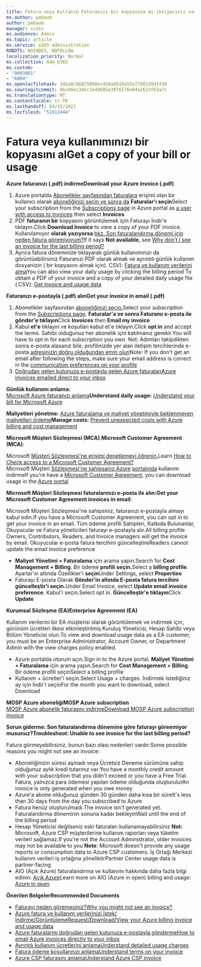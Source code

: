 ```yaml
---
title: Fatura veya Kullanım Faturanızı bir kopyasına mı ihtiyacınız var?
ms.author: pebaum
author: pebaum
manager: scotv
ms.audience: Admin
ms.topic: article
ms.service: o365-administration
ROBOTS: NOINDEX, NOFOLLOW
localization_priority: Normal
ms.collection: Adm_O365
ms.custom:
- "9003801"
- "6804"
ms.openlocfilehash: 14ba8cb6825090ec458ad919a55a77b01d9dfd38
ms.sourcegitcommit: 8bc60ec34bc1e40685e3976576e04a2623f63a7c
ms.translationtype: MT
ms.contentlocale: tr-TR
ms.lasthandoff: 04/15/2021
ms.locfileid: "51812444"
---
```

# <a name="get-a-copy-of-your-bill-or-usage"></a><span data-ttu-id="2e304-102">Fatura veya kullanımınızı bir kopyasını al</span><span class="sxs-lookup"><span data-stu-id="2e304-102">Get a copy of your bill or usage</span></span>

<span data-ttu-id="2e304-103">**Azure faturanızı (.pdf) indirme**</span><span class="sxs-lookup"><span data-stu-id="2e304-103">**Download your Azure invoice (.pdf)**</span></span>

1. <span data-ttu-id="2e304-104">Azure portalda [Abonelikler sayfasından faturalara](https://portal.azure.com/#blade/Microsoft_Azure_Billing/SubscriptionsBlade) erişimi olan bir kullanıcı olarak [aboneliğinizi seçin ve sonra da](https://docs.microsoft.com/azure/cost-management-billing/manage/manage-billing-access?WT.mc_id=Portal-Microsoft_Azure_Support) **Faturalar'ı seçin**</span><span class="sxs-lookup"><span data-stu-id="2e304-104">Select your subscription from the [Subscriptions page](https://portal.azure.com/#blade/Microsoft_Azure_Billing/SubscriptionsBlade) in Azure portal as [a user with access to invoices](https://docs.microsoft.com/azure/cost-management-billing/manage/manage-billing-access?WT.mc_id=Portal-Microsoft_Azure_Support) then select **Invoices**</span></span>
2. <span data-ttu-id="2e304-105">PDF **faturanın bir** kopyasını görüntülemek için Faturayı İndir'e tıklayın.</span><span class="sxs-lookup"><span data-stu-id="2e304-105">Click **Download Invoice** to view a copy of your PDF invoice.</span></span> <span data-ttu-id="2e304-106">Kullanılamıyor **olarak yazıyorsa** [bkz. Son faturalandırma dönemi için neden fatura göremiyorum?](https://docs.microsoft.com/azure/cost-management-billing/manage/download-azure-invoice-daily-usage-date?WT.mc_id=Portal-Microsoft_Azure_Support#noinvoice)</span><span class="sxs-lookup"><span data-stu-id="2e304-106">If it says **Not available**, see [Why don't I see an invoice for the last billing period?](https://docs.microsoft.com/azure/cost-management-billing/manage/download-azure-invoice-daily-usage-date?WT.mc_id=Portal-Microsoft_Azure_Support#noinvoice)</span></span>
3. <span data-ttu-id="2e304-107">Ayrıca fatura döneminize tıklayarak günlük kullanımınızı da görüntüebilirsiniz Faturanızı PDF olarak almak ve ayrıntılı günlük kullanım dosyanizin ( bir kopyasını almak için). CSV): [Fatura ve kullanım verilerini alma](https://docs.microsoft.com/azure/cost-management-billing/manage/download-azure-invoice-daily-usage-date?WT.mc_id=Portal-Microsoft_Azure_Support)</span><span class="sxs-lookup"><span data-stu-id="2e304-107">You can also view your daily usage by clicking the billing period To obtain a PDF of your invoice and a copy of your detailed daily usage file (.CSV): [Get invoice and usage data](https://docs.microsoft.com/azure/cost-management-billing/manage/download-azure-invoice-daily-usage-date?WT.mc_id=Portal-Microsoft_Azure_Support)</span></span>

<span data-ttu-id="2e304-108">**Faturanızı e-postayla (.pdf) alın**</span><span class="sxs-lookup"><span data-stu-id="2e304-108">**Get your invoice in email (.pdf)**</span></span>

1. <span data-ttu-id="2e304-109">Abonelikler sayfasından [aboneliğinizi seçin.](https://ms.portal.azure.com/#blade/Microsoft_Azure_Billing/SubscriptionsBlade)</span><span class="sxs-lookup"><span data-stu-id="2e304-109">Select your subscription from the [Subscriptions page](https://ms.portal.azure.com/#blade/Microsoft_Azure_Billing/SubscriptionsBlade).</span></span> <span data-ttu-id="2e304-110">**Faturalar'a ve sonra Faturamı** **e-posta ile gönder'e tıklayın**</span><span class="sxs-lookup"><span data-stu-id="2e304-110">Click **Invoices** then **Email my invoice**</span></span>
2. <span data-ttu-id="2e304-111">Kabul **et'e** tıklayın ve koşulları kabul et'e tıklayın.</span><span class="sxs-lookup"><span data-stu-id="2e304-111">Click **opt in** and accept the terms.</span></span> <span data-ttu-id="2e304-112">Sahibi olduğunuz her abonelik için katılmanız gerekir.</span><span class="sxs-lookup"><span data-stu-id="2e304-112">You will have to opt in for each subscription you own.</span></span> <span data-ttu-id="2e304-113">Not: Adımları takipdikten sonra e-posta alasanız bile, profilinizde yer alan iletişim tercihlerinde e-posta [adresinizin doğru olduğundan emin olun](https://account.windowsazure.com/profile)</span><span class="sxs-lookup"><span data-stu-id="2e304-113">Note: If you don't get an email after following the steps, make sure your email address is correct in the [communication preferences on your profile](https://account.windowsazure.com/profile)</span></span>
3. [<span data-ttu-id="2e304-114">Doğrudan gelen kutunuza e-postayla gelen Azure faturaları</span><span class="sxs-lookup"><span data-stu-id="2e304-114">Azure invoices emailed direct to your inbox</span></span>](https://azure.microsoft.com/blog/azure-email-invoices/)

<span data-ttu-id="2e304-115">**Günlük kullanımı anlama:**  
 [Microsoft Azure faturanızı anlama](https://docs.microsoft.com/azure/cost-management-billing/understand/review-individual-bill?WT.mc_id=Portal-Microsoft_Azure_Support)</span><span class="sxs-lookup"><span data-stu-id="2e304-115">**Understand daily usage:** 
[Understand your bill for Microsoft Azure](https://docs.microsoft.com/azure/cost-management-billing/understand/review-individual-bill?WT.mc_id=Portal-Microsoft_Azure_Support)</span></span>  

<span data-ttu-id="2e304-116">**Maliyetleri yönetme:** [Azure faturalama ve maliyet yönetimiyle beklenmeyen maliyetleri önleme](https://docs.microsoft.com/azure/cost-management-billing/manage/getting-started?WT.mc_id=Portal-Microsoft_Azure_Support)</span><span class="sxs-lookup"><span data-stu-id="2e304-116">**Manage costs:** [Prevent unexpected costs with Azure billing and cost management](https://docs.microsoft.com/azure/cost-management-billing/manage/getting-started?WT.mc_id=Portal-Microsoft_Azure_Support)</span></span>  

<span data-ttu-id="2e304-117">**Microsoft Müşteri Sözleşmesi (MCA)**:</span><span class="sxs-lookup"><span data-stu-id="2e304-117">**Microsoft Customer Agreement (MCA)**:</span></span>

<span data-ttu-id="2e304-118">Microsoft  [Müşteri Sözleşmesi'ne erişimi denetlemeyi öğrenin.](https://docs.microsoft.com/azure/cost-management-billing/manage/download-azure-invoice-daily-usage-date?WT.mc_id=Portal-Microsoft_Azure_Support#check-access-to-a-microsoft-customer-agreement)</span><span class="sxs-lookup"><span data-stu-id="2e304-118">Learn  [How to Check access to a Microsoft Customer Agreement?](https://docs.microsoft.com/azure/cost-management-billing/manage/download-azure-invoice-daily-usage-date?WT.mc_id=Portal-Microsoft_Azure_Support#check-access-to-a-microsoft-customer-agreement)</span></span>  
<span data-ttu-id="2e304-119">Microsoft Müşteri [Sözleşmesi'ne sahipsanız Azure](https://docs.microsoft.com/azure/cost-management-billing/manage/download-azure-invoice-daily-usage-date?WT.mc_id=Portal-Microsoft_Azure_Support#check-access-to-a-microsoft-customer-agreement) [portalında](https://portal.azure.com/) kullanım indirme</span><span class="sxs-lookup"><span data-stu-id="2e304-119">If you're have a [Microsoft Customer Agreement](https://docs.microsoft.com/azure/cost-management-billing/manage/download-azure-invoice-daily-usage-date?WT.mc_id=Portal-Microsoft_Azure_Support#check-access-to-a-microsoft-customer-agreement), you can download usage in the [Azure portal](https://portal.azure.com/)</span></span>

<span data-ttu-id="2e304-120">**Microsoft Müşteri Sözleşmesi faturalarınızı e-posta ile alın:**</span><span class="sxs-lookup"><span data-stu-id="2e304-120">**Get your Microsoft Customer Agreement invoices in email**:</span></span>

<span data-ttu-id="2e304-121">Microsoft Müşteri Sözleşmesi'ne sahipsiniz, faturanızı e-postayla almayı kabul edin.</span><span class="sxs-lookup"><span data-stu-id="2e304-121">If you have a Microsoft Customer Agreement, you can opt in to get your invoice in an email.</span></span> <span data-ttu-id="2e304-122">Tüm ödeme profili Sahipleri, Katkıda Bulunanlar, Okuyucular ve Fatura yöneticileri faturayı e-postayla alır.</span><span class="sxs-lookup"><span data-stu-id="2e304-122">All billing profile Owners, Contributors, Readers, and Invoice managers will get the invoice by email.</span></span> <span data-ttu-id="2e304-123">Okuyucular e-posta fatura tercihini güncelleştire</span><span class="sxs-lookup"><span data-stu-id="2e304-123">Readers cannot update the email invoice preference</span></span>

- <span data-ttu-id="2e304-124">**Maliyet Yönetimi + Faturalama** için arama yapın.</span><span class="sxs-lookup"><span data-stu-id="2e304-124">Search for **Cost Management + Billing**.</span></span> <span data-ttu-id="2e304-125">Bir ödeme **profili seçin.**</span><span class="sxs-lookup"><span data-stu-id="2e304-125">Select a **billing profile**.</span></span> <span data-ttu-id="2e304-126">Ayarlar'ın altında Özellikler'i **seçin**</span><span class="sxs-lookup"><span data-stu-id="2e304-126">Under Settings, select **Properties**</span></span>
- <span data-ttu-id="2e304-127">Faturayı E-posta Olarak **Gönder'in altında E-posta fatura tercihini güncelleştir'i seçin.**</span><span class="sxs-lookup"><span data-stu-id="2e304-127">Under Email Invoice, select **Update email invoice preference**.</span></span> <span data-ttu-id="2e304-128">Kabul'i seçin.</span><span class="sxs-lookup"><span data-stu-id="2e304-128">Select opt in.</span></span> <span data-ttu-id="2e304-129">**Güncelleştir'e tıklayın**</span><span class="sxs-lookup"><span data-stu-id="2e304-129">Click **Update**</span></span>

<span data-ttu-id="2e304-130">**Kurumsal Sözleşme (EA)**</span><span class="sxs-lookup"><span data-stu-id="2e304-130">**Enterprise Agreement (EA)**</span></span>

<span data-ttu-id="2e304-131">Kullanım verilerini bir EA müşterisi olarak görüntülemek ve indirmek için, görünüm ücretleri ilkesi etkinleştirilmiş Kuruluş Yöneticisi, Hesap Sahibi veya Bölüm Yöneticisi olun.</span><span class="sxs-lookup"><span data-stu-id="2e304-131">To view and download usage data as a EA customer, you must be an Enterprise Administrator, Account Owner, or Department Admin with the view charges policy enabled.</span></span>

- <span data-ttu-id="2e304-132">Azure portalda oturum açın.</span><span class="sxs-lookup"><span data-stu-id="2e304-132">Sign in to the Azure portal.</span></span> <span data-ttu-id="2e304-133">**Maliyet Yönetimi + Faturalama** için arama yapın.</span><span class="sxs-lookup"><span data-stu-id="2e304-133">Search for **Cost Management + Billing**.</span></span> <span data-ttu-id="2e304-134">Bir ödeme profili seçin</span><span class="sxs-lookup"><span data-stu-id="2e304-134">Select a billing profile</span></span>
- <span data-ttu-id="2e304-135">Kullanım + ücretler'i seçin.</span><span class="sxs-lookup"><span data-stu-id="2e304-135">Select Usage + charges.</span></span> <span data-ttu-id="2e304-136">İndirmek istediğiniz ay için İndir'i seçin</span><span class="sxs-lookup"><span data-stu-id="2e304-136">For the month you want to download, select Download</span></span>

<span data-ttu-id="2e304-137">**MOSP Azure aboneliği**</span><span class="sxs-lookup"><span data-stu-id="2e304-137">**MOSP Azure subscription**</span></span>  
[<span data-ttu-id="2e304-138">MOSP Azure abonelik faturasını indirme</span><span class="sxs-lookup"><span data-stu-id="2e304-138">Download MOSP Azure subscription invoice</span></span>](https://docs.microsoft.com/azure/cost-management-billing/understand/download-azure-invoice?WT.mc_id=Portal-Microsoft_Azure_Support#download-your-mosp-azure-subscription-invoice)

<span data-ttu-id="2e304-139">**Sorun giderme: Son faturalandırma dönemine göre faturayı göreemiyor musunuz?**</span><span class="sxs-lookup"><span data-stu-id="2e304-139">**Troubleshoot: Unable to see invoice for the last billing period?**</span></span>

<span data-ttu-id="2e304-140">Fatura görmeyebilirsiniz, bunun bazı olası nedenleri vardır:</span><span class="sxs-lookup"><span data-stu-id="2e304-140">Some possible reasons you might not see an invoice:</span></span>

- <span data-ttu-id="2e304-141">Aboneliğinizin süresi aşmadı veya Ücretsiz Deneme sürümüne sahip olduğunuz aylık kredi tutarınız var.</span><span class="sxs-lookup"><span data-stu-id="2e304-141">You have a monthly credit amount with your subscription that you didn't exceed or you have a Free Trial.</span></span> <span data-ttu-id="2e304-142">Fatura, yalnızca para ödemesi yapılan ödeme olduğunda oluşturulur</span><span class="sxs-lookup"><span data-stu-id="2e304-142">An invoice is only generated when you owe money</span></span>
- <span data-ttu-id="2e304-143">Azure'a abone olduğunuz günden 30 günden daha kısa bir süre</span><span class="sxs-lookup"><span data-stu-id="2e304-143">It's less than 30 days from the day you subscribed to Azure</span></span>
- <span data-ttu-id="2e304-144">Fatura henüz oluşturulmadı.</span><span class="sxs-lookup"><span data-stu-id="2e304-144">The invoice isn't generated yet.</span></span> <span data-ttu-id="2e304-145">Faturalandırma döneminin sonuna kadar bekleyin</span><span class="sxs-lookup"><span data-stu-id="2e304-145">Wait until the end of the billing period</span></span>
- <span data-ttu-id="2e304-146">Hesap Yöneticisi değilseniz eski faturaları kullanamayabilirsiniz **Not:** Microsoft, Azure CSP müşterilerine kullanım raporları veya tüketim verileri sağlamaz.</span><span class="sxs-lookup"><span data-stu-id="2e304-146">If you're not the Account Administrator, older invoices may not be available to you **Note**: Microsoft doesn't provide any usage reports or consumption data to Azure CSP customers.</span></span> <span data-ttu-id="2e304-147">İş Ortağı Merkezi kullanım verileri iş ortağına yöneliktir</span><span class="sxs-lookup"><span data-stu-id="2e304-147">Partner Center usage data is partner-facing</span></span>
- <span data-ttu-id="2e304-148">AIO (Açık Azure) faturalandırma ve kullanımı hakkında daha fazla bilgi edinin: [Açık Azure](https://azure.microsoft.com/offers/ms-azr-0111p/)</span><span class="sxs-lookup"><span data-stu-id="2e304-148">Learn more on AIO (Azure in open) billing and usage: [Azure in open](https://azure.microsoft.com/offers/ms-azr-0111p/)</span></span>

<span data-ttu-id="2e304-149">**Önerilen Belgeler**</span><span class="sxs-lookup"><span data-stu-id="2e304-149">**Recommended Documents**</span></span>

- [<span data-ttu-id="2e304-150">Faturayı neden göremesiniz?</span><span class="sxs-lookup"><span data-stu-id="2e304-150">Why you might not see an invoice?</span></span>](https://docs.microsoft.com/azure/cost-management-billing/understand/download-azure-invoice?WT.mc_id=Portal-Microsoft_Azure_Support#noinvoice)
- [<span data-ttu-id="2e304-151">Azure fatura ve kullanım verilerinizi İstek/İndirme/Görüntüleme</span><span class="sxs-lookup"><span data-stu-id="2e304-151">Request/Download/View your Azure billing invoice and usage data</span></span>](https://docs.microsoft.com/azure/cost-management-billing/manage/download-azure-invoice-daily-usage-date?WT.mc_id=Portal-Microsoft_Azure_Support)
- [<span data-ttu-id="2e304-152">Azure faturalarını doğrudan gelen kutunuza e-postayla gönderme</span><span class="sxs-lookup"><span data-stu-id="2e304-152">How to email Azure invoices directly to your inbox</span></span>](https://docs.microsoft.com/azure/cost-management-billing/manage/download-azure-invoice-daily-usage-date?WT.mc_id=Portal-Microsoft_Azure_Support)
- [<span data-ttu-id="2e304-153">Ayrıntılı kullanım ücretlerini anlama</span><span class="sxs-lookup"><span data-stu-id="2e304-153">Understand detailed usage charges</span></span>](https://docs.microsoft.com/azure/cost-management-billing/understand/review-individual-bill?WT.mc_id=Portal-Microsoft_Azure_Support#csv)
- [<span data-ttu-id="2e304-154">Fatura ödeme koşullarınızı anlama</span><span class="sxs-lookup"><span data-stu-id="2e304-154">Understand terms on your invoice</span></span>](https://docs.microsoft.com/azure/cost-management-billing/understand/understand-invoice?WT.mc_id=Portal-Microsoft_Azure_Support)
- [<span data-ttu-id="2e304-155">Azure CSP faturasını anlama</span><span class="sxs-lookup"><span data-stu-id="2e304-155">Understand Azure CSP invoice</span></span>](https://docs.microsoft.com/partner-center/azure-plan-lp?WT.mc_id=Portal-Microsoft_Azure_Support)
